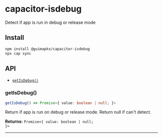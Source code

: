 # capacitor-isdebug

Detect if app is run in debug or release mode

## Install

```bash
npm install @guimapkx/capacitor-isdebug
npx cap sync
```

## API

<docgen-index>

- [`getIsDebug()`](#getisdebug)

</docgen-index>

<docgen-api>
<!--Update the source file JSDoc comments and rerun docgen to update the docs below-->

### getIsDebug()

```typescript
getIsDebug() => Promise<{ value: boolean | null; }>
```

Return if app is run on debug or release mode.
Return null if can't detect.

**Returns:** <code>Promise&lt;{ value: boolean | null; }&gt;</code>

---

</docgen-api>
